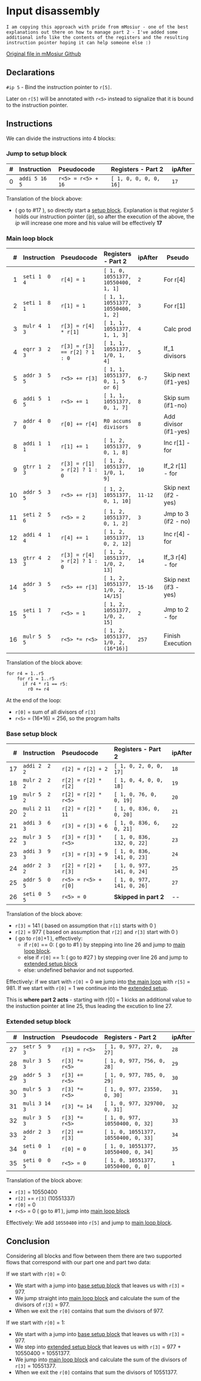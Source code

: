 ﻿# Input disassembly

`I am copying this approach with pride from mMosiur - one of the best explanations out there on how to manage part 2 - I've added some additional info like the contents of the registers and the resulting instruction pointer hoping it can help someone else :)`

[Original file in mMosiur Github](https://github.com/mMosiur/AdventOfCode2018/blob/main/Day19%20-%20Go%20With%20The%20Flow/InputDisassembly.md)

## Declarations

`#ip 5` - Bind the instruction pointer to `r[5]`.

Later on `r[5]` will be annotated with `r<5>` instead to signalize that it is bound to the instruction pointer.

## Instructions

We can divide the instructions into 4 blocks:

### Jump to setup block

|  # |  Instruction  |  Pseudocode                   | Registers - Part 2     | ipAfter |
|---:|:--------------|:------------------------------|:-----------------------|:--------|
|  0 | `addi 5 16 5` | `r<5> = r<5> + 16`            | `[ 1, 0, 0, 0, 0, 16]` | `17`    |

Translation of the block above:

- ( go to #17 ), so directly start a [setup block](#base-setup-block). Explanation is that register 5 holds our instruction pointer (_ip_), so after the execution of the above, the _ip_ will increase one more and his value will be effectively **17**

### Main loop block

|  # |  Instruction  |  Pseudocode                   | Registers - Part 2                   | ipAfter | Pseudo                |
|---:|:--------------|:------------------------------|:-------------------------------------|:--------|-----------------------|
|  1 | `seti 1  0 4` | `r[4] = 1`                    | `[ 1, 0, 10551377, 10550400, 1, 1]`  | `2`     | For r[4]              |
|  2 | `seti 1  8 1` | `r[1] = 1`                    | `[ 1, 1, 10551377, 10550400, 1, 2]`  | `3`     | For r[1]              |
|  3 | `mulr 4  1 3` | `r[3] = r[4] * r[1]`          | `[ 1, 1, 10551377, 1, 1, 3]`         | `4`     | Calc prod             |
|  4 | `eqrr 3  2 3` | `r[3] = r[3] == r[2] ? 1 : 0` | `[ 1, 1, 10551377, 1/0, 1, 4]`       | `5`     | If_1 divisors         |
|  5 | `addr 3  5 5` | `r<5> += r[3]`                | `[ 1, 1, 10551377, 0, 1, 5 or 6]`    | `6-7`   | Skip next (if1-yes)   |
|  6 | `addi 5  1 5` | `r<5> += 1`                   | `[ 1, 1, 10551377, 0, 1, 7]`         | `8`     | Skip sum (if1-no)     |
|  7 | `addr 4  0 0` | `r[0] += r[4]`                | `R0 accums divisors`                 | `8`     | Add divisor (if1-yes) |
|  8 | `addi 1  1 1` | `r[1] += 1`                   | `[ 1, 2, 10551377, 0, 1, 8]`         | `9`     | Inc r[1] - for        |
|  9 | `gtrr 1  2 3` | `r[3] = r[1] > r[2] ? 1 : 0`  | `[ 1, 2, 10551377, 1/0, 1, 9]`       | `10`    | If_2 r[1] - for       |
| 10 | `addr 5  3 5` | `r<5> += r[3]`                | `[ 1, 2, 10551377, 0, 1, 10]`        | `11-12` | Skip next (if2 - yes) |
| 11 | `seti 2  5 6` | `r<5> = 2`                    | `[ 1, 2, 10551377, 0, 1, 2]`         | `3`     | Jmp to 3 (if2 - no)   |
| 12 | `addi 4  1 4` | `r[4] += 1`                   | `[ 1, 2, 10551377, 0, 2, 12]`        | `13`    | Inc r[4] - for        |
| 13 | `gtrr 4  2 3` | `r[3] = r[4] > r[2] ? 1 : 0`  | `[ 1, 2, 10551377, 1/0, 2, 13]`      | `14`    | If_3 r[4] - for       |
| 14 | `addr 3  5 5` | `r<5> += r[3]`                | `[ 1, 2, 10551377, 1/0, 2, 14/15]`   | `15-16` | Skip next (if3 - yes) |
| 15 | `seti 1  7 5` | `r<5> = 1`                    | `[ 1, 2, 10551377, 1/0, 2, 15]`      | `2`     | Jmp to 2 - for        |
| 16 | `mulr 5  5 5` | `r<5> *= r<5>`                | `[ 1, 2, 10551377, 1/0, 2, (16*16)]`  | `257`   | Finish Execution      |

Translation of the block above:

```
for r4 = 1..r5
    for r1 = 1..r5
      if r4 * r1 == r5:
        r0 += r4
```

At the end of the loop:

- `r[0]` = sum of all divisors of `r[3]`
- `r<5>` = (16*16) = 256, so the program halts

### Base setup block

|  # |  Instruction  |  Pseudocode                   | Registers - Part 2       | ipAfter |
|---:|:--------------|:------------------------------|:-------------------------|:--------|
| 17 | `addi 2  2 2` | `r[2] = r[2] + 2`             | `[ 1, 0, 2, 0, 0, 17]`   | `18`    |
| 18 | `mulr 2  2 2` | `r[2] = r[2] * r[2]`          | `[ 1, 0, 4, 0, 0, 18]`   | `19`    |
| 19 | `mulr 5  2 2` | `r[2] = r[2] * r<5>`          | `[ 1, 0, 76, 0, 0, 19]`  | `20`    |
| 20 | `muli 2 11 2` | `r[2] = r[2] * 11`            | `[ 1, 0, 836, 0, 0, 20]` | `21`    |
| 21 | `addi 3  6 3` | `r[3] = r[3] + 6`             | `[ 1, 0, 836, 6, 0, 21]` | `22`    |
| 22 | `mulr 3  5 3` | `r[3] = r[3] * r<5>`          | `[ 1, 0, 836, 132, 0, 22]`| `23`    |
| 23 | `addi 3  9 3` | `r[3] = r[3] + 9`             | `[ 1, 0, 836, 141, 0, 23]`| `24`    |
| 24 | `addr 2  3 2` | `r[2] = r[2] + r[3]`          | `[ 1, 0, 977, 141, 0, 24]`| `25`    |
| 25 | `addr 5  0 5` | `r<5> = r<5> + r[0]`          | `[ 1, 0, 977, 141, 0, 26]`| `27`    |
| 26 | `seti 0  5 5` | `r<5> = 0`                    | **Skipped in part 2**     | --   |

Translation of the block above:

- `r[3]` = 141 ( based on assumption that `r[1]` starts with 0 )
- `r[2]` = 977 ( based on assumption that `r[2]` and `r[3]` start with 0 )
- ( go to `r[0]`+1 ), effectively:
  - if `r[0]` == 0: ( go to #1 ) by stepping into line 26 and jump to [main loop block](#main-loop-block).
  - else if `r[0]` == 1: ( go to #27 ) by stepping over line 26 and jump to [extended setup block](#extended-setup-block)
  - else: undefined behavior and not supported.

Effectively: if we start with `r[0]` = 0 we jump into [the main loop](#main-loop-block) with `r[5]` = 981. If we start with `r[0]` = 1 we continue into the [extended setup](#extended-setup-block).

This is **where part 2 acts** - starting  with r[0] = 1 kicks an additional value to the instuction pointer at line 25, thus leading the excution to line 27.

### Extended setup block

|  # |  Instruction  |  Pseudocode                   | Registers - Part 2           | ipAfter |
|---:|:--------------|:------------------------------|:-----------------------------|:--------|
| 27 | `setr 5  9 3` | `r[3] = r<5>`                 | `[ 1, 0, 977, 27, 0, 27]`   | `28`    |
| 28 | `mulr 3  5 3` | `r[3] *= r<5>`                | `[ 1, 0, 977, 756, 0, 28]`   | `29`    |
| 29 | `addr 5  3 3` | `r[3] += r<5>`                | `[ 1, 0, 977, 785, 0, 29]`   | `30`    |
| 30 | `mulr 5  3 3` | `r[3] *= r<5>`                | `[ 1, 0, 977, 23550, 0, 30]`  | `31`    |
| 31 | `muli 3 14 3` | `r[3] *= 14`                  | `[ 1, 0, 977, 329700, 0, 31]`  | `32`    |
| 32 | `mulr 3  5 3` | `r[3] *= r<5>`                | `[ 1, 0, 977, 10550400, 0, 32]`  | `33`    |
| 33 | `addr 2  3 2` | `r[2] += r[3]`                | `[ 1, 0, 10551377, 10550400, 0, 33]`  | `34` |
| 34 | `seti 0  1 0` | `r[0] = 0`                    | `[ 1, 0, 10551377, 10550400, 0, 34]`  | `35` |
| 35 | `seti 0  0 5` | `r<5> = 0`                    | `[ 1, 0, 10551377, 10550400, 0, 0]`   | `1` |

Translation of the block above:

- `r[3]` = 10550400
- `r[2]` += `r[3]` (10551337)
- `r[0]` = 0
- `r<5>` = 0 ( go to #1 ), jump into [main loop block](#main-loop-block)

Effectively: We add `10550400` into `r[5]` and jump to [main loop block](main-loop-block).

## Conclusion

Considering all blocks and flow between them there are two supported flows that correspond with our part one and part two data:

If we start with `r[0]` = 0:

- We start with a jump into [base setup block](#base-setup-block) that leaves us with `r[3]` = 977.
- We jump straight into [main loop block](#main-loop-block) and calculate the sum of the divisors of `r[3]` = 977.
- When we exit the `r[0]` contains that sum the divisors of 977.

If we start with `r[0]` = 1:

- We start with a jump into [base setup block](#base-setup-block) that leaves us with `r[3]` = 977.
- We step into [extended setup block](#extended-setup-block) that leaves us with `r[3]` = 977 + 10550400 = 10551377.
- We jump into [main loop block](#main-loop-block) and calculate the sum of the divisors of `r[3]` = 10551377.
- When we exit the `r[0]` contains that sum the divisors of 10551377.